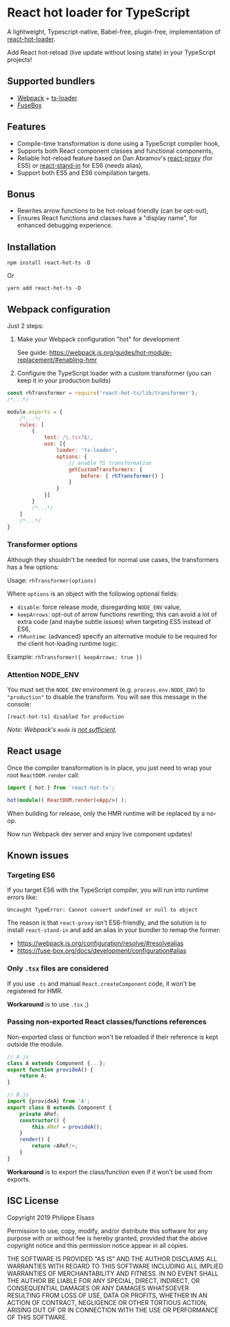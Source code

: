 # React hot loader for TypeScript

A lightweight, Typescript-native, Babel-free, plugin-free, implementation of [react-hot-loader][1].

Add React hot-reload (live update without losing state) in your TypeScript projects!

## Supported bundlers

- [Webpack][2] + [ts-loader][3]
- [FuseBox][4]

## Features

- Compile-time transformation is done using a TypeScript compiler hook,
- Supports both React component classes and functional components,
- Reliable hot-reload feature based on Dan Abramov's [react-proxy][5] (for ES5) or [react-stand-in][6] for ES6 (needs alias),
- Support both ES5 and ES6 compilation targets.

## Bonus

- Rewrites arrow functions to be hot-reload friendly (can be opt-out),
- Ensures React functions and classes have a "display name", for enhanced debugging experience.

[1]: https://github.com/gaearon/react-hot-loader
[2]: https://webpack.js.org
[3]: https://github.com/TypeStrong/ts-loader
[4]: https://fuse-box.org/
[5]: https://github.com/gaearon/react-proxy
[6]: https://github.com/theKashey/react-stand-in

## Installation

```
npm install react-hot-ts -D
```
Or
```
yarn add react-hot-ts -D
```

## Webpack configuration

Just 2 steps:

1. Make your Webpack configuration "hot" for development

    See guide: https://webpack.js.org/guides/hot-module-replacement/#enabling-hmr

2. Configure the TypeScript loader with a custom transformer (you can keep it in your production builds)

```javascript
const rhTransformer = require('react-hot-ts/lib/transformer');
/*...*/

module.exports = {
    /*...*/
    rules: [
        {
            test: /\.tsx?$/,
            use: [{
                loader: 'ts-loader',
                options: {
                    // enable TS transformation
                    getCustomTransformers: {
                        before: [ rhTransformer() ]
                    }
                }
            }]
        }
        /*...*/
    ]
    /*...*/
}
```

### Transformer options

Although they shouldn't be needed for normal use cases, the transformers has a few options:

Usage: `rhTransformer(options)`

Where `options` is an object with the following optional fields:

- `disable`: force release mode, disregarding `NODE_ENV` value,
- `keepArrows`: opt-out of arrow functions rewriting; this can avoid a lot of extra code (and maybe subtle issues) when targeting ES5 instead of ES6,
- `rhRuntime`: (advanced) specify an alternative module to be required for the client hot-loading runtime logic.

Example: `rhTransformer({ keepArrows: true })`

### Attention NODE_ENV

You must set the `NODE_ENV` environment (e.g. `process.env.NODE_ENV`) to `"production"` to disable the transform.
You will see this message in the console:
```
[react-hot-ts] disabled for production
```
*Note: Webpack's `mode` is [not sufficient](https://github.com/webpack/webpack/issues/7074).*

## React usage

Once the compiler transformation is in place, you just need to wrap your root `ReactDOM.render` call:

```typescript
import { hot } from 'react-hot-ts';

hot(module)( ReactDOM.render(<App/>) );
```

When building for release, only the HMR runtime will be replaced by a no-op.

Now run Webpack dev server and enjoy live component updates!

## Known issues

### Targeting ES6

If you target ES6 with the TypeScript compiler, you will run into runtime errors like:

    Uncaught TypeError: Cannot convert undefined or null to object

The reason is that `react-proxy` isn't ES6-friendly, and the solution is to install `react-stand-in`
and add an alias in your bundler to remap the former:

- https://webpack.js.org/configuration/resolve/#resolvealias
- https://fuse-box.org/docs/development/configuration#alias

### Only `.tsx` files are considered

If you use `.ts` and manual `React.createComponent` code, it won't be registered for HMR.

**Workaround** is to use `.tsx` ;)

### Passing non-exported React classes/functions references

Non-exported class or function won't be reloaded if their reference is kept outside the module.

```typescript
// A.js
class A extends Component {...};
export function provideA() {
    return A;
}

// B.js
import {provideA} from 'A';
export class B extends Component {
    private ARef;
    constructor() {
        this.ARef = provideA();
    }
    render() {
        return <ARef/>;
    }
}
```

**Workaround** is to export the class/function even if it won't be used from exports.

## ISC License

Copyright 2019 Philippe Elsass

Permission to use, copy, modify, and/or distribute this software for any purpose with or without fee is hereby granted, provided that the above copyright notice and this permission notice appear in all copies.

THE SOFTWARE IS PROVIDED "AS IS" AND THE AUTHOR DISCLAIMS ALL WARRANTIES WITH REGARD TO THIS SOFTWARE INCLUDING ALL IMPLIED WARRANTIES OF MERCHANTABILITY AND FITNESS. IN NO EVENT SHALL THE AUTHOR BE LIABLE FOR ANY SPECIAL, DIRECT, INDIRECT, OR CONSEQUENTIAL DAMAGES OR ANY DAMAGES WHATSOEVER RESULTING FROM LOSS OF USE, DATA OR PROFITS, WHETHER IN AN ACTION OF CONTRACT, NEGLIGENCE OR OTHER TORTIOUS ACTION, ARISING OUT OF OR IN CONNECTION WITH THE USE OR PERFORMANCE OF THIS SOFTWARE.
